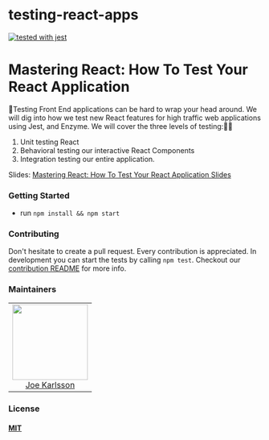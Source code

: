 # testing-react-apps
[![tested with jest](https://img.shields.io/badge/tested_with-jest-99424f.svg)](https://github.com/facebook/jest)


# Mastering React: How To Test Your React Application

Testing Front End applications can be hard to wrap your head around.  We will dig into how we test new React features for high traffic web applications using Jest, and Enzyme. We will cover the three levels of testing:

1) Unit testing React
1) Behavioral testing our interactive React Components
1) Integration testing our entire application.

Slides: [Mastering React: How To Test Your React Application Slides](https://slides.com/joekarlsson/testing-react-apps/edit)

### Getting Started

* run `npm install && npm start`


### Contributing

Don't hesitate to create a pull request. Every contribution is appreciated. In development you can start the tests by calling `npm test`. Checkout our [contribution README](https://github.com/JoeKarlsson/testing-react-apps/blob/master/CONTRIBUTING.md) for more info.

### Maintainers

<table>
  <tbody>
    <tr>
      <td align="center">
        <img width="150 height="150"
        src="https://avatars.githubusercontent.com/JoeKarlsson?v=3">
        <br />
        <a href="https://github.com/JoeKarlsson">Joe Karlsson</a>
      </td>
    <tr>
  <tbody>
</table>

### License

#### [MIT](./LICENSE)
